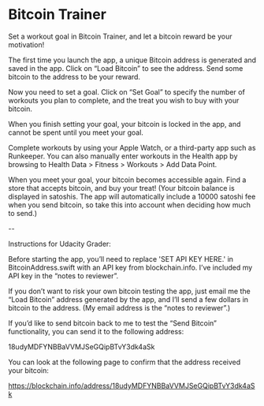 # Bitcoin Trainer

Set a workout goal in Bitcoin Trainer, and let a bitcoin reward be your motivation!

The first time you launch the app, a unique Bitcoin address is generated and saved in the app. Click on “Load Bitcoin” to see the address. Send some bitcoin to the address to be your reward.

Now you need to set a goal. Click on “Set Goal” to specify the number of workouts you plan to complete, and the treat you wish to buy with your bitcoin.

When you finish setting your goal, your bitcoin is locked in the app, and cannot be spent until you meet your goal.

Complete workouts by using your Apple Watch, or a third-party app such as Runkeeper. You can also manually enter workouts in the Health app by browsing to Health Data > Fitness > Workouts > Add Data Point.

When you meet your goal, your bitcoin becomes accessible again. Find a store that accepts bitcoin, and buy your treat! (Your bitcoin balance is displayed in satoshis. The app will automatically include a 10000 satoshi fee when you send bitcoin, so take this into account when deciding how much to send.)

--

Instructions for Udacity Grader:

Before starting the app, you’ll need to replace 'SET API KEY HERE.' in BitcoinAddress.swift with an API key from blockchain.info. I’ve included my API key in the “notes to reviewer”.

If you don’t want to risk your own bitcoin testing the app, just email me the “Load Bitcoin” address generated by the app, and I’ll send a few dollars in bitcoin to the address. (My email address is the “notes to reviewer”.)

If you’d like to send bitcoin back to me to test the “Send Bitcoin” functionality, you can send it to the following address:

18udyMDFYNBBaVVMJSeGQipBTvY3dk4aSk

You can look at the following page to confirm that the address received your bitcoin:

https://blockchain.info/address/18udyMDFYNBBaVVMJSeGQipBTvY3dk4aSk